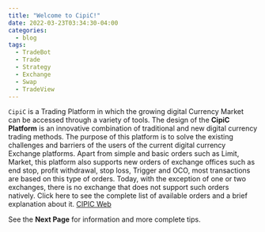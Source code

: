 ```yaml
---
title: "Welcome to CipiC!"
date: 2022-03-23T03:34:30-04:00
categories:
  - blog
tags:
  - TradeBot
  - Trade
  - Strategy
  - Exchange
  - Swap
  - TradeView
---
```


`CipiC` is a Trading Platform in which the growing digital Currency Market can be accessed through a variety of tools. The design of the __CipiC Platform__  is an innovative combination of traditional and new digital currency trading methods.
The purpose of this platform is to solve the existing challenges and barriers of the users of the current digital currency Exchange platforms. Apart from simple and basic orders such as Limit, Market, this platform also supports new orders of exchange offices such as end stop, profit withdrawal, stop loss, Trigger and OCO, most transactions are based on this type of orders.
 Today, with the exception of one or two exchanges, there is no exchange that does not support such orders natively. Click here to see the complete list of available orders and a brief explanation about it. [CIPIC Web](https://cipic.ir) 

See the **Next Page** for information and more complete tips.